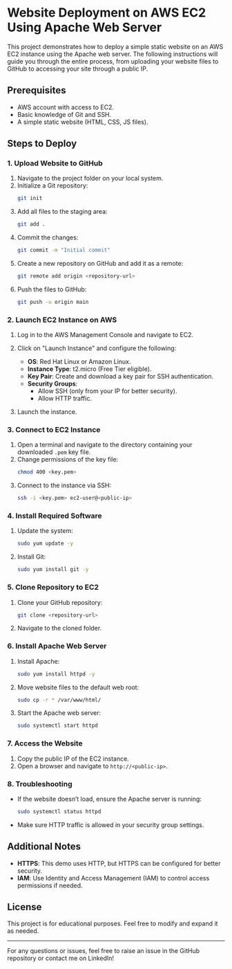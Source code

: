 # Website Deployment on AWS EC2 Using Apache Web Server

This project demonstrates how to deploy a simple static website on an AWS EC2 instance using the Apache web server. The following instructions will guide you through the entire process, from uploading your website files to GitHub to accessing your site through a public IP.

## Prerequisites

- AWS account with access to EC2.
- Basic knowledge of Git and SSH.
- A simple static website (HTML, CSS, JS files).

## Steps to Deploy

### 1. **Upload Website to GitHub**

1. Navigate to the project folder on your local system.
2. Initialize a Git repository:
   ```bash
   git init
   ```
3. Add all files to the staging area:
   ```bash
   git add .
   ```
4. Commit the changes:
   ```bash
   git commit -m "Initial commit"
   ```
5. Create a new repository on GitHub and add it as a remote:
   ```bash
   git remote add origin <repository-url>
   ```
6. Push the files to GitHub:
   ```bash
   git push -u origin main
   ```

### 2. **Launch EC2 Instance on AWS**

1. Log in to the AWS Management Console and navigate to EC2.
2. Click on "Launch Instance" and configure the following:
   - **OS**: Red Hat Linux or Amazon Linux.
   - **Instance Type**: t2.micro (Free Tier eligible).
   - **Key Pair**: Create and download a key pair for SSH authentication.
   - **Security Groups**:
     - Allow SSH (only from your IP for better security).
     - Allow HTTP traffic.

3. Launch the instance.

### 3. **Connect to EC2 Instance**

1. Open a terminal and navigate to the directory containing your downloaded `.pem` key file.
2. Change permissions of the key file:
   ```bash
   chmod 400 <key.pem>
   ```
3. Connect to the instance via SSH:
   ```bash
   ssh -i <key.pem> ec2-user@<public-ip>
   ```

### 4. **Install Required Software**

1. Update the system:
   ```bash
   sudo yum update -y
   ```
2. Install Git:
   ```bash
   sudo yum install git -y
   ```

### 5. **Clone Repository to EC2**

1. Clone your GitHub repository:
   ```bash
   git clone <repository-url>
   ```
2. Navigate to the cloned folder.

### 6. **Install Apache Web Server**

1. Install Apache:
   ```bash
   sudo yum install httpd -y
   ```
2. Move website files to the default web root:
   ```bash
   sudo cp -r * /var/www/html/
   ```

3. Start the Apache web server:
   ```bash
   sudo systemctl start httpd
   ```

### 7. **Access the Website**

1. Copy the public IP of the EC2 instance.
2. Open a browser and navigate to `http://<public-ip>`.

### 8. **Troubleshooting**

- If the website doesn’t load, ensure the Apache server is running:
  ```bash
  sudo systemctl status httpd
  ```
- Make sure HTTP traffic is allowed in your security group settings.

## Additional Notes

- **HTTPS**: This demo uses HTTP, but HTTPS can be configured for better security.
- **IAM**: Use Identity and Access Management (IAM) to control access permissions if needed.

## License

This project is for educational purposes. Feel free to modify and expand it as needed.

---

For any questions or issues, feel free to raise an issue in the GitHub repository or contact me on LinkedIn!
